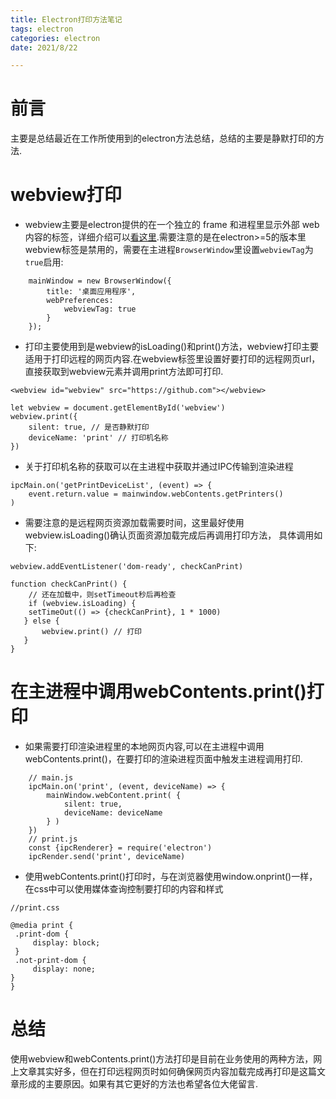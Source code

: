 ```yaml
---
title: Electron打印方法笔记
tags: electron
categories: electron
date: 2021/8/22

---
```

# 前言
主要是总结最近在工作所使用到的electron方法总结，总结的主要是静默打印的方法.
# webview打印
- webview主要是electron提供的在一个独立的 frame 和进程里显示外部 web 内容的标签，详细介绍可以[看这里](https://www.electronjs.org/docs/api/webview-tag).需要注意的是在electron>=5的版本里webview标签是禁用的，需要在主进程`BrowserWindow`里设置``webviewTag``为`true`启用:
```
    mainWindow = new BrowserWindow({
        title: '桌面应用程序',
        webPreferences: 
            webviewTag: true
        }
    });
```
- 打印主要使用到是webview的isLoading()和print()方法，webview打印主要适用于打印远程的网页内容.在webview标签里设置好要打印的远程网页url，直接获取到webview元素并调用print方法即可打印.
```
<webview id="webview" src="https://github.com"></webview>
```

```
let webview = document.getElementById('webview')
webview.print({
    silent: true, // 是否静默打印
    deviceName: 'print' // 打印机名称
})
```
- 关于打印机名称的获取可以在主进程中获取并通过IPC传输到渲染进程
```
ipcMain.on('getPrintDeviceList', (event) => {
    event.return.value = mainwindow.webContents.getPrinters()
)
```
- 需要注意的是远程网页资源加载需要时间，这里最好使用webview.isLoading()确认页面资源加载完成后再调用打印方法， 具体调用如下:
```
webview.addEventListener('dom-ready', checkCanPrint)

function checkCanPrint() {
    // 还在加载中，则setTimeout秒后再检查
    if (webview.isLoading) {
    setTimeOut(() => {checkCanPrint}, 1 * 1000)
   } else {
       webview.print() // 打印
   }
}
```
# 在主进程中调用webContents.print()打印
- 如果需要打印渲染进程里的本地网页内容,可以在主进程中调用webContents.print()，在要打印的渲染进程页面中触发主进程调用打印.
```
    // main.js
    ipcMain.on('print', (event, deviceName) => {
        mainWindow.webContent.print( {
            silent: true,
            deviceName: deviceName
        } )
    })
    // print.js
    const {ipcRenderer} = require('electron')
    ipcRender.send('print', deviceName)

```
- 使用webContents.print()打印时，与在浏览器使用window.onprint()一样，在css中可以使用媒体查询控制要打印的内容和样式
```
//print.css

@media print {
 .print-dom {
     display: block;
 }
 .not-print-dom {
     display: none;
}
}
```
# 总结
使用webview和webContents.print()方法打印是目前在业务使用的两种方法，网上文章其实好多，但在打印远程网页时如何确保网页内容加载完成再打印是这篇文章形成的主要原因。如果有其它更好的方法也希望各位大佬留言.